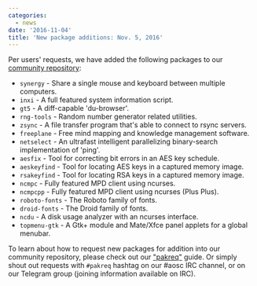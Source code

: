 ```yaml
---
categories:
  - news
date: '2016-11-04'
title: 'New package additions: Nov. 5, 2016'
---
```



Per users' requests, we have added the following packages to our [community repository](https://repo.aosc.io/):

- `synergy` - Share a single mouse and keyboard between multiple computers.
- `inxi` - A full featured system information script.
- `gt5` - A diff-capable 'du-browser'.
- `rng-tools` - Random number generator related utilities.
- `zsync` - A file transfer program that's able to connect to rsync servers.
- `freeplane` - Free mind mapping and knowledge management software.
- `netselect` - An ultrafast intelligent parallelizing binary-search implementation of 'ping'.
- `aesfix` - Tool for correcting bit errors in an AES key schedule.
- `aeskeyfind` - Tool for locating AES keys in a captured memory image.
- `rsakeyfind` - Tool for locating RSA keys in a captured memory image.
- `ncmpc` - Fully featured MPD client using ncurses.
- `ncmpcpp` - Fully featured MPD client using ncurses (Plus Plus).
- `roboto-fonts` - The Roboto family of fonts.
- `droid-fonts` - The Droid family of fonts.
- `ncdu` - A disk usage analyzer with an ncurses interface.
- `topmenu-gtk` - A Gtk+ module and Mate/Xfce panel applets for a global menubar.

To learn about how to request new packages for addition into our community repository, please check out our ["pakreq"](https://github.com/AOSC-Dev/aosc-os-abbs/blob/staging/CONTRIBUTING.md#hey-i-need-a-new-package) guide. Or simply shout out requests with `#pakreq` hashtag on our #aosc IRC channel, or on our Telegram group (joining information available on IRC).